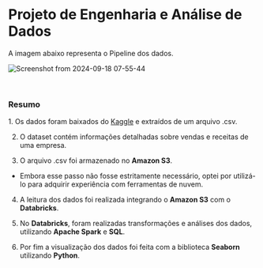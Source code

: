 <h1>Projeto de Engenharia e Análise de Dados</h1>
<p>A imagem abaixo representa o Pipeline dos dados.</p>

![Screenshot from 2024-09-18 07-55-44](https://github.com/user-attachments/assets/9aed1e49-c3e5-421b-952c-3c6574800aaf)

<br>
<h3>Resumo</h3>
1. Os dados foram baixados do <a href="https://www.kaggle.com/datasets/abdullah0a/retail-sales-data-with-seasonal-trends-and-marketing">Kaggle</a> e extraídos de um arquivo .csv.

2. O dataset contém informações detalhadas sobre vendas e receitas de uma empresa.
   
3. O arquivo .csv foi armazenado no **Amazon S3**.
  - Embora esse passo não fosse estritamente necessário, optei por utilizá-lo para adquirir experiência com ferramentas de nuvem.

4. A leitura dos dados foi realizada integrando o **Amazon S3** com o **Databricks**.
  
5. No **Databricks**, foram realizadas transformações e análises dos dados, utilizando **Apache Spark** e **SQL**.

6. Por fim a visualização dos dados foi feita com a biblioteca **Seaborn** utilizando **Python**.
